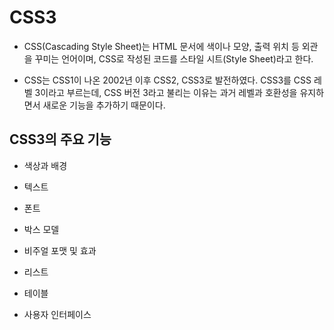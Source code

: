 # CSS3

- CSS(Cascading Style Sheet)는 HTML 문서에 색이나 모양, 출력 위치 등 외관을 꾸미는 언어이며, CSS로 작성된 코드를 스타일 시트(Style Sheet)라고 한다. 

- CSS는 CSS1이 나온 2002년 이후 CSS2, CSS3로 발전하였다. CSS3를 CSS 레벨 3이라고 부르는데, CSS 버전 3라고 불리는 이유는 과거 레벨과 호환성을 유지하면서 새로운 기능을 추가하기 때문이다.


## CSS3의 주요 기능

- 색상과 배경

- 텍스트

- 폰트

- 박스 모델

- 비주얼 포맷 및 효과

- 리스트

- 테이블

- 사용자 인터페이스

